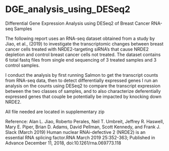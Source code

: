 # DGE_analysis_using_DESeq2
Differential Gene Expression Analysis using DESeq2 of Breast Cancer RNA-seq Samples

The following report uses an RNA-seq dataset obtained from a study by Jiao, et al., (2019) to investigate the transcriptomic changes between breast cancer cells treated with NRDE2-targeting siRNA’s that cause NRDE2 depletion and control breast cancer cells not treated. The dataset contains 6 total fastq files from single end sequencing of 3 treated samples and 3 control samples.

I conduct the analysis by first running Salmon to get the transcript counts from RNA-seq data, then to detect differentially expressed genes I run an analysis on the counts using DESeq2 to compare the transcript expression between the two classes of samples, and to also characterize deferentially expressed genes that couple be potentially be impacted by knocking down NRDE2.

All file needed are located in supplementary zip

Reference:  Alan L. Jiao, Roberto Perales, Neil T. Umbreit, Jeffrey R. Haswell, Mary E. Piper, Brian D. Adams, David Pellman, Scott Kennedy, and Frank J. Slack (March 2019) Human nuclear RNAi-defective 2 (NRDE2) is an essential RNA splicing factor.RNA March 2019 25:352-363; Published in Advance December 11, 2018, doi:10.1261/rna.069773.118 
